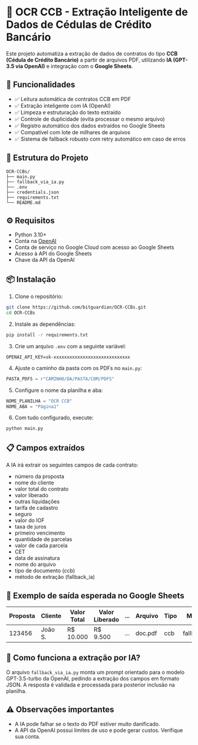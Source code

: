 # 🧠 OCR CCB - Extração Inteligente de Dados de Cédulas de Crédito Bancário

Este projeto automatiza a extração de dados de contratos do tipo **CCB (Cédula de Crédito Bancário)** a partir de arquivos PDF, utilizando **IA (GPT-3.5 via OpenAI)** e integração com o **Google Sheets**.

## 📌 Funcionalidades

- ✅ Leitura automática de contratos CCB em PDF  
- ✅ Extração inteligente com IA (OpenAI)  
- ✅ Limpeza e estruturação do texto extraído  
- ✅ Controle de duplicidade (evita processar o mesmo arquivo)  
- ✅ Registro automático dos dados extraídos no Google Sheets  
- ✅ Compatível com lote de milhares de arquivos  
- ✅ Sistema de fallback robusto com retry automático em caso de erros  

## 📁 Estrutura do Projeto

```
OCR-CCBs/
├── main.py
├── fallback_via_ia.py
├── .env
├── credentials.json
├── requirements.txt
└── README.md
```

## ⚙️ Requisitos

- Python 3.10+
- Conta na [OpenAI](https://platform.openai.com/)
- Conta de serviço no Google Cloud com acesso ao Google Sheets
- Acesso à API do Google Sheets
- Chave da API da OpenAI

## 📦 Instalação

1. Clone o repositório:

```bash
git clone https://github.com/bitguardian/OCR-CCBs.git
cd OCR-CCBs
```

2. Instale as dependências:

```bash
pip install -r requirements.txt
```

3. Crie um arquivo `.env` com a seguinte variável:

```env
OPENAI_API_KEY=sk-xxxxxxxxxxxxxxxxxxxxxxxxxxxxx
```

4. Ajuste o caminho da pasta com os PDFs no `main.py`:

```python
PASTA_PDFS = r"CAMINHO/DA/PASTA/COM/PDFS"
```

5. Configure o nome da planilha e aba:

```python
NOME_PLANILHA = "OCR CCB"
NOME_ABA = "Página1"
```

6. Com tudo configurado, execute:

```bash
python main.py
```

## 📋 Campos extraídos

A IA irá extrair os seguintes campos de cada contrato:

- número da proposta
- nome do cliente
- valor total do contrato
- valor liberado
- outras liquidações
- tarifa de cadastro
- seguro
- valor do IOF
- taxa de juros
- primeiro vencimento
- quantidade de parcelas
- valor de cada parcela
- CET
- data de assinatura
- nome do arquivo
- tipo de documento (ccb)
- método de extração (fallback_ia)

## 📌 Exemplo de saída esperada no Google Sheets

| Proposta | Cliente | Valor Total | Valor Liberado | ... | Arquivo | Tipo | Método |
|----------|---------|-------------|----------------|-----|---------|------|--------|
| 123456   | João S. | R$ 10.000   | R$ 9.500       | ... | doc.pdf | ccb  | fallback_ia |

## 🧠 Como funciona a extração por IA?

O arquivo `fallback_via_ia.py` monta um prompt orientado para o modelo GPT-3.5-turbo da OpenAI, pedindo a extração dos campos em formato JSON. A resposta é validada e processada para posterior inclusão na planilha.

## ⚠️ Observações importantes

- A IA pode falhar se o texto do PDF estiver muito danificado.
- A API da OpenAI possui limites de uso e pode gerar custos. Verifique sua conta.